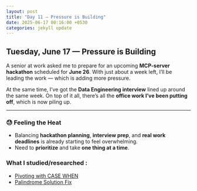 ```yaml
---
layout: post
title: "Day 11 – Pressure is Building"
date: 2025-06-17 00:16:00 +0530
categories: jekyll update
---
```

## Tuesday, June 17 — Pressure is Building

A senior at work asked me to prepare for an upcoming **MCP-server hackathon** scheduled for **June 26**. With just about a week left, I’ll be leading the work — which is adding more pressure.

At the same time, I’ve got the **Data Engineering interview** lined up around the same week. On top of it all, there’s all the **office work I’ve been putting off**, which is now piling up.

---

### 😓 Feeling the Heat

- Balancing **hackathon planning**, **interview prep**, and **real work deadlines** is already starting to feel overwhelming.
- Need to **prioritize** and take **one thing at a time**.


### What I studied/researched :

- [Pivoting with CASE WHEN](https://chatgpt.com/share/6856adb8-df38-800e-87f8-0dd2037c014e)
- [Palindrome Solution Fix](https://chatgpt.com/share/6856add8-0cec-800e-8e8e-775dec992283)